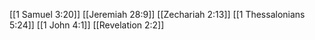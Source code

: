 [[1 Samuel 3:20]]
[[Jeremiah 28:9]]
[[Zechariah 2:13]]
[[1 Thessalonians 5:24]]
[[1 John 4:1]]
[[Revelation 2:2]]
